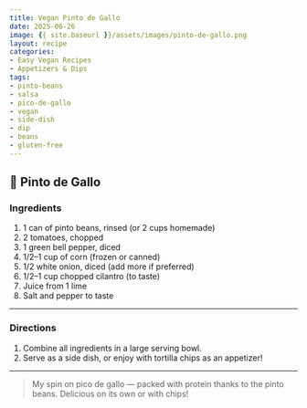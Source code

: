 ```yaml
---
title: Vegan Pinto de Gallo
date: 2025-06-26
image: {{ site.baseurl }}/assets/images/pinto-de-gallo.png
layout: recipe
categories:
- Easy Vegan Recipes
- Appetizers & Dips
tags:
- pinto-beans
- salsa
- pico-de-gallo
- vegan
- side-dish
- dip
- beans
- gluten-free
---
```


## 🫘 Pinto de Gallo


### Ingredients

1. 1 can of pinto beans, rinsed (or 2 cups homemade)  
2. 2 tomatoes, chopped  
3. 1 green bell pepper, diced  
4. 1/2–1 cup of corn (frozen or canned)  
5. 1/2 white onion, diced (add more if preferred)  
6. 1/2–1 cup chopped cilantro (to taste)  
7. Juice from 1 lime  
8. Salt and pepper to taste  

---

### Directions

1. Combine all ingredients in a large serving bowl.  
2. Serve as a side dish, or enjoy with tortilla chips as an appetizer!

---

> My spin on pico de gallo — packed with protein thanks to the pinto beans. Delicious on its own or with chips!
